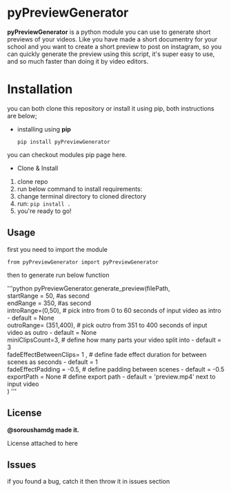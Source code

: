 # pyPreviewGenerator
**pyPreviewGenerator** is a python module you can use to generate short previews of your videos. Like you have made a short documentry for your school and you want to create a short preview to post on instagram, so you can quickly generate the preview using this script, it's super easy to use, and so much faster than doing it by video editors.


# Installation

you can both clone this repository or install it using pip, both instructions are below;
- installing using **pip**

    `pip install pyPreviewGenerator`

you can checkout modules pip page here.

- Clone & Install
1. clone repo
2. run below command to install requirements:
3. change terminal directory to cloned directory
4. run: `pip install .`
5. you're ready to go!

## Usage

first you need to import the module

    from pyPreviewGenerator import pyPreviewGenerator
then to generate run below function

'''python
pyPreviewGenerator.generate_preview(filePath,   
                                    startRange = 50, #as second   
 endRange = 350, #as second   
 introRange=(0,50), # pick intro from 0 to 60 seconds of input video as intro - default = None   
 outroRange= (351,400), # pick outro from 351 to 400 seconds of input video as outro - default = None  
  miniClipsCount=3, # define how many parts your video split into - default = 3   
 fadeEffectBetweenClips= 1 , # define fade effect duration for between scenes as seconds - default = 1  
  fadeEffectPadding = -0.5,  # define padding between scenes - default = -0.5   
 exportPath = None # define export path - default = 'preview.mp4' next to input video  
  )
  '''

## License
**@soroushamdg made it.**

License attached to here

## Issues
if you found a bug, catch it then throw it in issues section